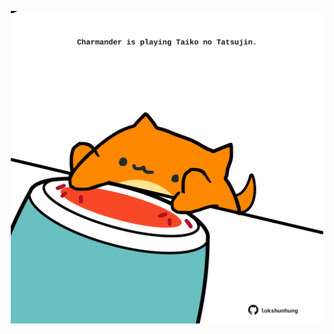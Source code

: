 <!-- built at 10/03/2025, 00:01:28 UTC -->
<p align="center">
  <img width="500" height="500" src="./ReadmeImage.svg">
</p>
